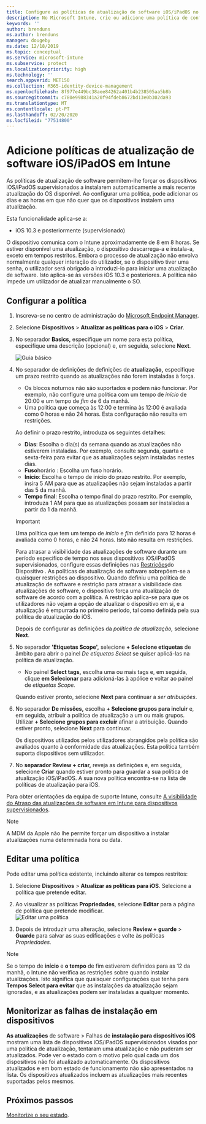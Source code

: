 ```yaml
---
title: Configure as políticas de atualização de software iOS/iPadOS no Microsoft Intune - Azure Microsoft Docs
description: No Microsoft Intune, crie ou adicione uma política de configuração para restringir quando as atualizações de software se instalarem automaticamente em dispositivos iOS/iPadOS. Pode selecionar as datas e as horas em que as atualizações não serão instaladas. Também pode atribuir esta política a grupos, utilizadores ou dispositivos e verificar a existência de falhas de instalação.
keywords: ''
author: brenduns
ms.author: brenduns
manager: dougeby
ms.date: 12/18/2019
ms.topic: conceptual
ms.service: microsoft-intune
ms.subservice: protect
ms.localizationpriority: high
ms.technology: ''
search.appverid: MET150
ms.collection: M365-identity-device-management
ms.openlocfilehash: 8f977e449bc38aee84262a401b4b238505aa5b8b
ms.sourcegitcommit: c780e9988341a20f94fdeb8672bd13e0b302da93
ms.translationtype: MT
ms.contentlocale: pt-PT
ms.lasthandoff: 02/20/2020
ms.locfileid: "77514800"
---
```

# <a name="add-iosipados-software-update-policies-in-intune"></a>Adicione políticas de atualização de software iOS/iPadOS em Intune

As políticas de atualização de software permitem-lhe forçar os dispositivos iOS/iPadOS supervisionados a instalarem automaticamente a mais recente atualização do OS disponível. Ao configurar uma política, pode adicionar os dias e as horas em que não quer que os dispositivos instalem uma atualização.

Esta funcionalidade aplica-se a:

- iOS 10.3 e posteriormente (supervisionado)

O dispositivo comunica com o Intune aproximadamente de 8 em 8 horas. Se estiver disponível uma atualização, o dispositivo descarrega-a e instala-a, exceto em tempos restritos. Embora o processo de atualização não envolva normalmente qualquer interação do utilizador, se o dispositivo tiver uma senha, o utilizador será obrigado a introduzi-lo para iniciar uma atualização de software. Isto aplica-se às versões iOS 10.3 e posteriores. A política não impede um utilizador de atualizar manualmente o SO.

## <a name="configure-the-policy"></a>Configurar a política

1. Inscreva-se no centro de administração do [Microsoft Endpoint Manager](https://go.microsoft.com/fwlink/?linkid=2109431).
2. Selecione **Dispositivos** > **Atualizar as políticas para o iOS** > **Criar**.
3. No separador **Basics,** especifique um nome para esta política, especifique uma descrição (opcional) e, em seguida, selecione **Next**.

   ![Guia básico](./media/software-updates-ios/basics-tab.png) 

4. No separador de definições de definições de **atualização,** especifique um prazo restrito quando as atualizações não forem instaladas à força.  
   - Os blocos noturnos não são suportados e podem não funcionar. Por exemplo, não configure uma política com um tempo de *início* de 20:00 e um tempo de *fim* de 6 da manhã.
   - Uma política que começa às 12:00 e termina às 12:00 é avaliada como 0 horas e não 24 horas. Esta configuração não resulta em restrições.

   Ao definir o prazo restrito, introduza os seguintes detalhes:

   - **Dias**: Escolha o dia(s) da semana quando as atualizações não estiverem instaladas. Por exemplo, consulte segunda, quarta e sexta-feira para evitar que as atualizações sejam instaladas nestes dias.
   - **Fuso**horário : Escolha um fuso horário.
   - **Início**: Escolha o tempo de início do prazo restrito. Por exemplo, insira 5 AM para que as atualizações não sejam instaladas a partir das 5 da manhã.
   - **Tempo final**: Escolha o tempo final do prazo restrito. Por exemplo, introduza 1 AM para que as atualizações possam ser instaladas a partir da 1 da manhã.
  
   > [!IMPORTANT]  
   > Uma política que tem um tempo de *início* e *fim* definido para 12 horas é avaliada como 0 horas, e não 24 horas. Isto não resulta em restrições.  
    
   Para atrasar a visibilidade das atualizações de software durante um período específico de tempo nos seus dispositivos iOS/iPadOS supervisionados, configure essas definições nas [Restrições](../configuration/device-restrictions-ios.md#general)do Dispositivo . As políticas de atualização de software sobrepõem-se a quaisquer restrições ao dispositivo. Quando definiu uma política de atualização de software e restrição para atrasar a visibilidade das atualizações de software, o dispositivo força uma atualização de software de acordo com a política. A restrição aplica-se para que os utilizadores não vejam a opção de atualizar o dispositivo em si, e a atualização é empurrada no primeiro período, tal como definida pela sua política de atualização do iOS.

   Depois de configurar as definições da *política de atualização,* selecione **Next**. 

5. No separador **'Etiquetas Scope',** selecione **+ Selecione etiquetas** de âmbito para abrir o painel *De etiquetas Select* se quiser aplicá-las na política de atualização.
   
   - No painel **Select tags,** escolha uma ou mais tags e, em seguida, clique **em Selecionar** para adicioná-las à apólice e voltar ao painel de *etiquetas Scope.*  

   Quando estiver pronto, selecione **Next** para continuar a *ser atribuições*.

6. No separador **De missões,** escolha **+ Selecione grupos para incluir** e, em seguida, atribuir a política de atualização a um ou mais grupos. Utilizar **+ Selecione grupos para excluir** afinar a atribuição. Quando estiver pronto, selecione **Next** para continuar. 

   Os dispositivos utilizados pelos utilizadores abrangidos pela política são avaliados quanto à conformidade das atualizações. Esta política também suporta dispositivos sem utilizador.

7. No **separador Review + criar,** reveja as definições e, em seguida, selecione **Criar** quando estiver pronto para guardar a sua política de atualização iOS/iPadOS. A sua nova política encontra-se na lista de políticas de atualização para iOS.


Para obter orientações da equipa de suporte Intune, consulte [A visibilidade do Atraso das atualizações de software em Intune para dispositivos supervisionados](https://techcommunity.microsoft.com/t5/Intune-Customer-Success/Delaying-visibility-of-software-updates-in-Intune-for-supervised/ba-p/345753).

> [!NOTE]
> A MDM da Apple não lhe permite forçar um dispositivo a instalar atualizações numa determinada hora ou data.

## <a name="edit-a-policy"></a>Editar uma política
Pode editar uma política existente, incluindo alterar os tempos restritos:

1. Selecione **Dispositivos** > **Atualizar as políticas para iOS**. Selecione a política que pretende editar.

2. Ao visualizar as políticas **Propriedades**, selecione **Editar** para a página de política que pretende modificar.  
   ![Editar uma](./media/software-updates-ios/edit-policy.png) política   

3. Depois de introduzir uma alteração, selecione **Review + guarde** > **Guarde** para salvar as suas edificações e volte às políticas *Propriedades*.  
 
> [!NOTE]
> Se o tempo de **início** e **o tempo** de fim estiverem definidos para as 12 da manhã, o Intune não verifica as restrições sobre quando instalar atualizações. Isto significa que quaisquer configurações que tenha para **Tempos Select para evitar** que as instalações da atualização sejam ignoradas, e as atualizações podem ser instaladas a qualquer momento.  


## <a name="monitor-device-installation-failures"></a>Monitorizar as falhas de instalação em dispositivos
<!-- 1352223 -->
**As atualizações** de software > Falhas de **instalação para dispositivos iOS** mostram uma lista de dispositivos iOS/iPadOS supervisionados visados por uma política de atualização, tentaram uma atualização e não puderam ser atualizados. Pode ver o estado com o motivo pelo qual cada um dos dispositivos não foi atualizado automaticamente. Os dispositivos atualizados e em bom estado de funcionamento não são apresentados na lista. Os dispositivos atualizados incluem as atualizações mais recentes suportadas pelos mesmos.

## <a name="next-steps"></a>Próximos passos

[Monitorize o seu estado](../configuration/device-profile-monitor.md).
